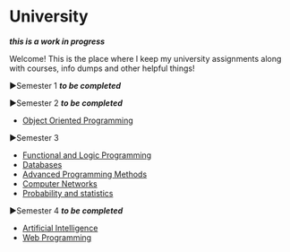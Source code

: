 # University

***this is a work in progress***

Welcome! This is the place where I keep my university assignments along with courses, info dumps and other helpful things!

▶Semester 1 ***to be completed***

▶Semester 2 ***to be completed*** 
   - [Object Oriented Programming](https://github.com/DiaconuAna/OOP)

▶Semester 3 
 
   - [Functional and Logic Programming](https://github.com/913-Diaconu-Ana/Functional-and-Logic-Programming)
   - [Databases](https://github.com/913-Diaconu-Ana/Databases)  
   - [Advanced Programming Methods](https://github.com/913-Diaconu-Ana/Advanced-Programming-Methods)
   - [Computer Networks](https://github.com/913-Diaconu-Ana/ComputerNetworks)
   - [Probability and statistics](https://github.com/913-Diaconu-Ana/Probability-and-Statistics)
   
▶Semester 4 ***to be completed***

   - [Artificial Intelligence](https://github.com/DiaconuAna/Artificial-Intelligence)
   - [Web Programming](https://github.com/DiaconuAna/Web-Programming)

